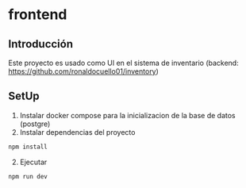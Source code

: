 # frontend

## Introducción
Este proyecto es usado como UI en el sistema de inventario (backend: https://github.com/ronaldocuello01/inventory)

## SetUp
1. Instalar docker compose para la inicializacion de la base de datos (postgre)
2. Instalar dependencias del proyecto
```bash
npm install
```

2. Ejecutar
```bash
npm run dev
```
